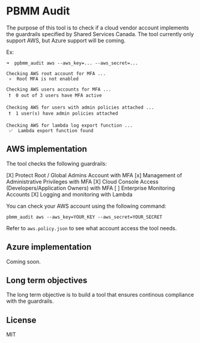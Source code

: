 # PBMM Audit

The purpose of this tool is to check if a cloud vendor account implements the guardrails specified by Shared Services Canada. The tool currently only support AWS, but Azure support will be coming.

Ex:
```
➜  ppbmm_audit aws --aws_key=... --aws_secret=...

Checking AWS root account for MFA ...
 💀  Root MFA is not enabled

Checking AWS users accounts for MFA ...
 ❗  0 out of 3 users have MFA active

Checking AWS for users with admin policies attached ...
 ❗  1 user(s) have admin policies attached

Checking AWS for lambda log export function ...
 ✅  Lambda export function found
```

## AWS implementation

The tool checks the following guardrails:

[X] Protect Root / Global Admins Account with MFA
[x] Management of Administrative Privileges with MFA
[X] Cloud Console Access (Developers/Application Owners) with MFA
[ ] Enterprise Monitoring Accounts
[X] Logging and monitoring with Lambda

You can check your AWS account using the following command:

`pbmm_audit aws --aws_key=YOUR_KEY --aws_secret=YOUR_SECRET`

Refer to `aws.policy.json` to see what account access the tool needs.

## Azure implementation

Coming soon.

## Long term objectives

The long term objective is to build a tool that ensures continous compliance with the guardrails.

## License

MIT